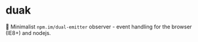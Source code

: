# duak
:clap: Minimalist `npm.im/dual-emitter` observer - event handling for the browser (IE8+) and nodejs.
